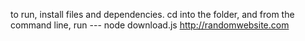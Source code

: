

to run, install files and dependencies. cd into the folder, and from the command line, run --- node download.js http://randomwebsite.com
